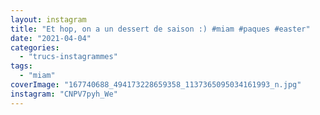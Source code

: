 ```yaml
---
layout: instagram
title: "Et hop, on a un dessert de saison :) #miam #paques #easter"
date: "2021-04-04"
categories: 
  - "trucs-instagrammes"
tags: 
  - "miam"
coverImage: "167740688_494173228659358_1137365095034161993_n.jpg"
instagram: "CNPV7pyh_We"
---
```

